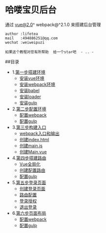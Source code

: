 哈喽宝贝后台
===========================
通过 vue@2.0^  webpack@^2.1.0 来搭建后台管理

    author :lifetea
    mail   :494886251@qq.com
    wechat :weiweipuzi

    如果这个教程对您有所帮助  给一个star吧  - .. -


##目录
* 1.[第一步搭建环境](#Install)
    * [安装vue环境](./doc/1/vue.md)
    * [安装webpack环境](./doc/1/webpack.md)
    * [安装babel](./doc/1/babel.md)
    * [安装loader](./doc/1/loader.md)
    * [安装gulp](./doc/1/gulp.md)
* 2.[第二步配置环境](#Config)
    * [配置webpack](./doc/2/webpack.md)
    * [配置gulp](./doc/2/gulp.md)
* 3.[第三步构建入口](#App)
    * [webpack入口和输出](./doc/3/main.md)
    * [创建index.html](./doc/3/main.md)
    * [创建main.js](./doc/3/main.md)
    * [创建Main.vue](./doc/3/main.md)
* 4.[第四步搭建路由](#Route)
    * [Vue全局化](./doc/4/webpack.md)
    * [创建配置路由](./doc/4/router.md)
    * [配置gulp](./doc/4/gulp.md)    
* 5.[第五步登录页面](#Login)
    * [创建登录页面](./doc/5/webpack.md)
    * [路由配置](./doc/5/gulp.md)    
    * [登录授权](./doc/5/gulp.md)
    * [退出登录](./doc/5/gulp.md)
* 6.[第六步页面布局](#Layout)
    * [配置webpack](./doc/6/webpack.md)
    * [配置gulp](./doc/6/gulp.md)
